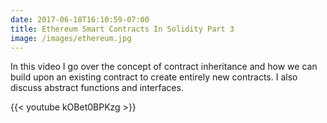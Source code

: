 ```yaml
---
date: 2017-06-18T16:10:59-07:00
title: Ethereum Smart Contracts In Solidity Part 3
image: /images/ethereum.jpg
---
```


In this video I go over the concept of contract inheritance and how we can build upon an existing contract to create entirely new contracts. I also discuss abstract functions and interfaces.

<!-- more -->

{{< youtube kOBet0BPKzg >}}